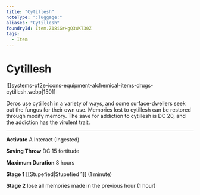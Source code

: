 ```yaml
---
title: "Cytillesh"
noteType: ":luggage:"
aliases: "Cytillesh"
foundryId: Item.Z18iGrHgQ3WKT30Z
tags:
  - Item
---
```


# Cytillesh
![[systems-pf2e-icons-equipment-alchemical-items-drugs-cytillesh.webp|150]]

Deros use cytillesh in a variety of ways, and some surface-dwellers seek out the fungus for their own use. Memories lost to cytillesh can be restored through modify memory. The save for addiction to cytillesh is DC 20, and the addiction has the virulent trait.

* * *

**Activate** A Interact (Ingested)

**Saving Throw** DC 15 fortitude

**Maximum Duration** 8 hours

**Stage 1** [[Stupefied|Stupefied 1]] (1 minute)

**Stage 2** lose all memories made in the previous hour (1 hour)
